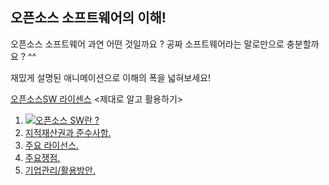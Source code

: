 ## 오픈소스 소프트웨어의 이해!

오픈소스 소프트웨어 과연 어떤 것일까요 ?
공짜 소프트웨어라는 말로만으로 충분할까요 ? ^^

재밌게 설명된 애니메이션으로 이해의 폭을 넓혀보세요!

[오픈소스SW 라이센스](https://www.olis.or.kr/opensource/index.html) <제대로 알고 활용하기>
1. [![오픈소스 SW란 ?](http://img.youtube.com/vi/K7qpiEN4DRI/0.jpg)](https://www.youtube.com/watch?v=K7qpiEN4DRI)
2. [지적재산권과 준수사항.](https://www.youtube.com/watch?v=sv_zltuaZJk)
3. [주요 라이선스.](https://www.youtube.com/watch?v=V1kIU7qzrJY&t=49s)
4. [주요쟁점.](https://www.youtube.com/watch?v=1AD6WsE1XJ0&t=64s)
5. [기업관리/활용방안.](https://www.youtube.com/watch?v=W2aDQox4KJ4&t=62s)
